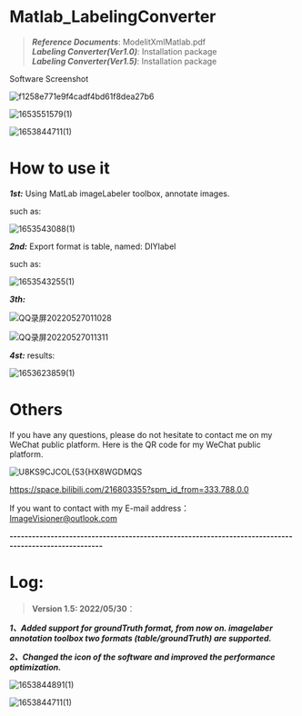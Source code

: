 # Matlab_LabelingConverter

>***Reference Documents***: ModelitXmlMatlab.pdf  
>***Labeling Converter(Ver1.0)***: Installation package  
>***Labeling Converter(Ver1.5)***: Installation package

Software Screenshot

![f1258e771e9f4cadf4bd61f8dea27b6](https://user-images.githubusercontent.com/102503666/170419829-1a73eec1-509e-4a7a-951c-9e193bd33ffa.png)


![1653551579(1)](https://user-images.githubusercontent.com/102503666/170443813-0fb8b472-7373-411e-a7f4-54947830b577.jpg)

![1653844711(1)](https://user-images.githubusercontent.com/102503666/170883596-1ec8f264-33c7-49e7-85f8-7d591477f187.jpg)



# How to use it

***1st:*** Using MatLab imageLabeler toolbox, annotate images.

such as:

![1653543088(1)](https://user-images.githubusercontent.com/102503666/170422839-26213481-cc39-4858-8e16-23d7d36116d9.jpg)

***2nd:*** Export format is table, named: DIYlabel

such as:

![1653543255(1)](https://user-images.githubusercontent.com/102503666/170423225-f2076603-a1b5-499a-988e-861014ad2f27.jpg)


***3th:***

![QQ录屏20220527011028](https://user-images.githubusercontent.com/102503666/170539584-09353433-985d-4519-ac7e-a68e20e73e39.gif)

![QQ录屏20220527011311](https://user-images.githubusercontent.com/102503666/170540400-89f1b9a5-99d4-4080-aa1e-c59f185efb60.gif)

***4st:*** results:

![1653623859(1)](https://user-images.githubusercontent.com/102503666/170626351-9f769fd3-fe22-46de-afb4-797b6441e5d2.jpg)


# Others
If you have any questions, please do not hesitate to contact me on my WeChat public platform. Here is the QR code for my WeChat public platform.

![U8KS9CJCOL{53{HX8WGDMQS](https://user-images.githubusercontent.com/102503666/170419940-e5708917-7f3d-4eaa-8a78-5d538ae2ece6.png)


https://space.bilibili.com/216803355?spm_id_from=333.788.0.0

If you want to contact with my E-mail address： ImageVisioner@outlook.com


**-----------------------------------------------------------------------------------------------------**
# Log:
>**Version 1.5: 2022/05/30**：

***1、Added support for groundTruth format, from now on. imagelaber annotation toolbox two formats (table/groundTruth) are supported.***

***2、Changed the icon of the software and improved the performance optimization.***

![1653844891(1)](https://user-images.githubusercontent.com/102503666/170883256-85b75e23-796b-44d1-aac8-b2cc28845612.jpg)


![1653844711(1)](https://user-images.githubusercontent.com/102503666/170883132-66f075c7-b626-488f-a417-7e6408a6e346.jpg)

